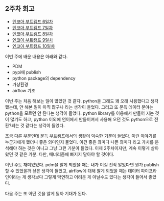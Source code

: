 ## 2주차 회고

- [엔코아 부트캠프 6일차](https://mingk42.github.io/bloGit/%EC%97%94%EC%BD%94%EC%95%84-%EB%B6%80%ED%8A%B8%EC%BA%A0%ED%94%84-6%EC%9D%BC%EC%B0%A8/)
- [엔코아 부트캠프 7일차](https://mingk42.github.io/bloGit/%EC%97%94%EC%BD%94%EC%95%84-%EB%B6%80%ED%8A%B8%EC%BA%A0%ED%94%84-7%EC%9D%BC%EC%B0%A8/)
- [엔코아 부트캠프 8일차](https://mingk42.github.io/bloGit/%EC%97%94%EC%BD%94%EC%95%84-%EB%B6%80%ED%8A%B8%EC%BA%A0%ED%94%84-8%EC%9D%BC%EC%B0%A8/)
- [엔코아 부트캠프 9일차](https://mingk42.github.io/bloGit/%EC%97%94%EC%BD%94%EC%95%84-%EB%B6%80%ED%8A%B8%EC%BA%A0%ED%94%84-9%EC%9D%BC%EC%B0%A8/)
- [엔코아 부트캠프 10일차](https://mingk42.github.io/bloGit/%EC%97%94%EC%BD%94%EC%95%84-%EB%B6%80%ED%8A%B8%EC%BA%A0%ED%94%84-10%EC%9D%BC%EC%B0%A8/)

이번 주에 배운 내용은 아래와 같다.
- PDM
- pypi에 publish
- python package의 dependency
- 가상환경
- airflow 기초

이번 주는 처음 해보는 일이 많았던 것 같다. python을 그래도 꽤 오래 사용했다고 생각했는데, 안 해본 일이 아직 많구나 라는 생각이 들었다. 그리고 또 문득 데이터 분야는 python을 모르면 안 된다는 생각이 들었다. python library를 이용해서 만들어 지는 것이 많기도 하고, python 이외에 언어에서 만들어져서 사용해 오던 것도 python으로 전환?되는 것 같다는 생각이 들었다. 

조금 다른 부분인데 문득 부트캠프에서의 생활이 익숙한 기분이 들었다. 이런 이야기를 누군가에게 했더니 좋은 의미인지 물었다. 이건 좋은 의미다 나쁜 의미다 라고 가치를 분석해야 하는 것은 아니고 그냥 그런 기분이 들었다. 이제 2주차이지만, 계속 이렇게 살아왔던 것 같은 기분. 다만, 매너리즘에 빠지지 말아야 할 것이다.

이번 주도 재미있었다. pdm을 알게 되었을 때는 내가 이걸 진작 알았다면 뭔가 publish할 수 있었을까 싶은 생각이 들었고, airflow에 대해 알게 되었을 때는 데이터 파이프라인이라는 게 생각보다 그렇게 막연하고 어려운 게 아닐수도 있다는 생각이 들어서 좋았다. 

다음 주는 또 어떤 것을 알게 될까 기대가 된다.
